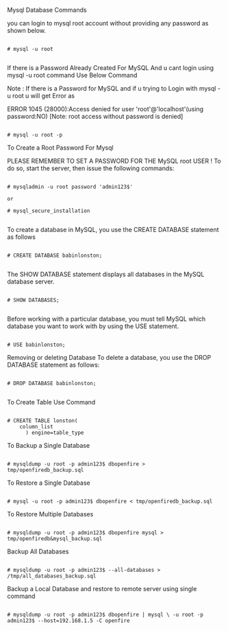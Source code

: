 Mysql Database Commands


you can login to mysql root account without providing any password as shown below.


```

# mysql -u root


```


If there is a Password Already Created For MySQL And u cant login using mysql -u root command Use Below Command 

Note : If there is a Password for MySQL and if u trying to Login with mysql -u root u will get Error as 

ERROR 1045 (28000):Access denied for user 'root'@'localhost'(using password:NO)
[Note: root access without password is denied]



```

# mysql -u root -p

```



To Create a Root Password For Mysql


PLEASE REMEMBER TO SET A PASSWORD FOR THE MySQL root USER !
To do so, start the server, then issue the following commands:


```

# mysqladmin -u root password 'admin123$'

or

# mysql_secure_installation


```

To create a database in MySQL, you use the CREATE DATABASE statement as follows



```

# CREATE DATABASE babinlonston;


```


The SHOW DATABASE statement displays all databases in the MySQL database server.


```

# SHOW DATABASES;


```


Before working with a particular database, you must tell MySQL which database you want to work with by using the USE statement.



```

# USE babinlonston;

```


Removing or deleting Database
To delete a database, you use the DROP DATABASE statement as follows:



```

# DROP DATABASE babinlonston;


```


To Create Table Use Command 


```

# CREATE TABLE lonston(
	column_list
	  ) engine=table_type

```


To Backup a Single Database 


```

# mysqldump -u root -p admin123$ dbopenfire > tmp/openfiredb_backup.sql

```

To Restore a Single Database 


```

# mysql -u root -p admin123$ dbopenfire < tmp/openfiredb_backup.sql

```


To Restore Multiple Databases 


```

# mysqldump -u root -p admin123$ dbopenfire mysql > tmp/openfiredb&mysql_backup.sql

```

Backup All Databases


```

# mysqldump -u root -p admin123$ --all-databases > /tmp/all_databases_backup.sql

```

Backup a Local Database and restore to remote server using single command 


```

# mysqldump -u root -p admin123$ dbopenfire | mysql \ -u root -p admin123$ --host=192.168.1.5 -C openfire

```


